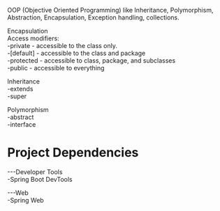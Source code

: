 OOP (Objective Oriented Programming) like Inheritance, Polymorphism, Abstraction, Encapsulation, Exception handling, collections.

Encapsulation  
    Access modifiers:  
    -private - accessible to the class only.  
    -[default] - accessible to the class and package  
    -protected - accessible to class, package, and subclasses  
    -public - accessible to everything  

Inheritance  
    -extends  
    -super  

Polymorphism  
    -abstract  
    -interface  


# Project Dependencies

---Developer Tools  
-Spring Boot DevTools

---Web  
-Spring Web
